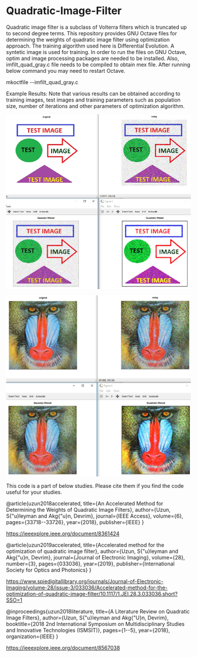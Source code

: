 # Quadratic-Image-Filter
Quadratic image filter is a subclass of Volterra filters which is truncated up to second degree terms. This repository provides GNU Octave files for determining the weights of quadratic image filter using optimization approach.  The training algorithm used here is Differential Evolution. A syntetic image is used for training. In order to run the files on GNU Octave, optim and image processing packages are needed to be installed. Also, imfilt_quad_gray.c file needs to be compiled to obtain mex file. After running below command you may need to restart Octave.

mkoctfile --imfilt_quad_gray.c


Example Results:
Note that various results can be obtained according to training images, test images and training parameters such as population size, number of iterations and other parameters of optimization algorithm.


![alt text](/test/results1.jpg)

![alt text](/test/results2.jpg)



This code is a part of below studies. Please cite them if you find the code useful for your studies.

@article{uzun2018accelerated,
  title={An Accelerated Method for Determining the Weights of Quadratic Image Filters},
  author={Uzun, S{\"u}leyman and Akg{\"u}n, Devrim},
  journal={IEEE Access},
  volume={6},
  pages={33718--33726},
  year={2018},
  publisher={IEEE}
}


https://ieeexplore.ieee.org/document/8361424


@article{uzun2019accelerated,
  title={Accelerated method for the optimization of quadratic image filter},
  author={Uzun, S{\"u}leyman and Akg{\"u}n, Devrim},
  journal={Journal of Electronic Imaging},
  volume={28},
  number={3},
  pages={033036},
  year={2019},
  publisher={International Society for Optics and Photonics}
}

https://www.spiedigitallibrary.org/journals/Journal-of-Electronic-Imaging/volume-28/issue-3/033036/Accelerated-method-for-the-optimization-of-quadratic-image-filter/10.1117/1.JEI.28.3.033036.short?SSO=1


@inproceedings{uzun2018literature,
  title={A Literature Review on Quadratic Image Filters},
  author={Uzun, S{\"u}leyman and Akg{\"U}n, Devrim},
  booktitle={2018 2nd International Symposium on Multidisciplinary Studies and Innovative Technologies (ISMSIT)},
  pages={1--5},
  year={2018},
  organization={IEEE}
}

https://ieeexplore.ieee.org/document/8567038



